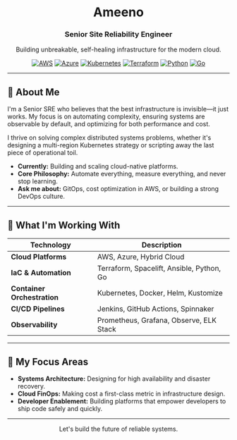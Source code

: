<div align="center">
  <h1>Ameeno</h1>
  <h3>Senior Site Reliability Engineer</h3>
  <p>Building unbreakable, self-healing infrastructure for the modern cloud.</p>

  [![AWS](https://img.shields.io/badge/AWS-%23FF9900.svg?style=for-the-badge&logo=amazon-aws&logoColor=white)](https://aws.amazon.com)
  [![Azure](https://img.shields.io/badge/azure-%230072C6.svg?style=for-the-badge&logo=microsoftazure&logoColor=white)](https://azure.microsoft.com)
  [![Kubernetes](https://img.shields.io/badge/kubernetes-%23326ce5.svg?style=for-the-badge&logo=kubernetes&logoColor=white)](https://kubernetes.io)
  [![Terraform](https://img.shields.io/badge/terraform-%235835CC.svg?style=for-the-badge&logo=terraform&logoColor=white)](https://www.terraform.io)
  [![Python](https://img.shields.io/badge/python-3776AB?style=for-the-badge&logo=python&logoColor=white)](https://www.python.org)
  [![Go](https://img.shields.io/badge/go-%2300ADD8.svg?style=for-the-badge&logo=go&logoColor=white)](https://golang.org)
</div>

---

## 👋 About Me

I'm a Senior SRE who believes that the best infrastructure is invisible—it just works. My focus is on automating complexity, ensuring systems are observable by default, and optimizing for both performance and cost.

I thrive on solving complex distributed systems problems, whether it's designing a multi-region Kubernetes strategy or scripting away the last piece of operational toil.

- **Currently:** Building and scaling cloud-native platforms.
- **Core Philosophy:** Automate everything, measure everything, and never stop learning.
- **Ask me about:** GitOps, cost optimization in AWS, or building a strong DevOps culture.

---

## 🚀 What I'm Working With

| Technology          | Description                                           |
| ------------------- | ----------------------------------------------------- |
| **Cloud Platforms** | AWS, Azure, Hybrid Cloud                              |
| **IaC & Automation**| Terraform, Spacelift, Ansible, Python, Go             |
| **Container Orchestration** | Kubernetes, Docker, Helm, Kustomize            |
| **CI/CD Pipelines** | Jenkins, GitHub Actions, Spinnaker                  |
| **Observability**   | Prometheus, Grafana, Observe, ELK Stack             |

---

## 🌱 My Focus Areas

- **Systems Architecture:** Designing for high availability and disaster recovery.
- **Cloud FinOps:** Making cost a first-class metric in infrastructure design.
- **Developer Enablement:** Building platforms that empower developers to ship code safely and quickly.

---

<p align="center">
  Let's build the future of reliable systems.
</p>

